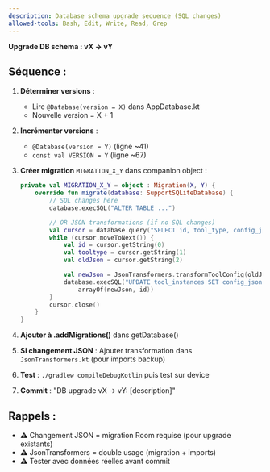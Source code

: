 ```yaml
---
description: Database schema upgrade sequence (SQL changes)
allowed-tools: Bash, Edit, Write, Read, Grep
---
```


**Upgrade DB schema : vX → vY**

## Séquence :

1. **Déterminer versions** :
   - Lire `@Database(version = X)` dans AppDatabase.kt
   - Nouvelle version = X + 1

2. **Incrémenter versions** :
   - `@Database(version = Y)` (ligne ~41)
   - `const val VERSION = Y` (ligne ~67)

3. **Créer migration** `MIGRATION_X_Y` dans companion object :
   ```kotlin
   private val MIGRATION_X_Y = object : Migration(X, Y) {
       override fun migrate(database: SupportSQLiteDatabase) {
           // SQL changes here
           database.execSQL("ALTER TABLE ...")

           // OR JSON transformations (if no SQL changes)
           val cursor = database.query("SELECT id, tool_type, config_json FROM tool_instances")
           while (cursor.moveToNext()) {
               val id = cursor.getString(0)
               val tooltype = cursor.getString(1)
               val oldJson = cursor.getString(2)

               val newJson = JsonTransformers.transformToolConfig(oldJson, tooltype, X, Y)
               database.execSQL("UPDATE tool_instances SET config_json = ? WHERE id = ?",
                   arrayOf(newJson, id))
           }
           cursor.close()
       }
   }
   ```

4. **Ajouter à .addMigrations()** dans getDatabase()

5. **Si changement JSON** : Ajouter transformation dans `JsonTransformers.kt` (pour imports backup)

6. **Test** : `./gradlew compileDebugKotlin` puis test sur device

7. **Commit** : "DB upgrade vX → vY: [description]"

## Rappels :

- ⚠️ Changement JSON = migration Room requise (pour upgrade existants)
- ⚠️ JsonTransformers = double usage (migration + imports)
- ⚠️ Tester avec données réelles avant commit
